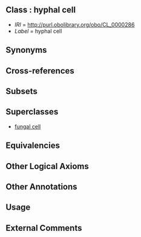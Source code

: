 
## Class : hyphal cell

 * *IRI* = http://purl.obolibrary.org/obo/CL_0000286
 * *Label* = hyphal cell

## Synonyms


## Cross-references


## Subsets


## Superclasses

 * [fungal cell](../../CL/21/CL_0000521.md)

## Equivalencies


## Other Logical Axioms


## Other Annotations


## Usage


## External Comments


